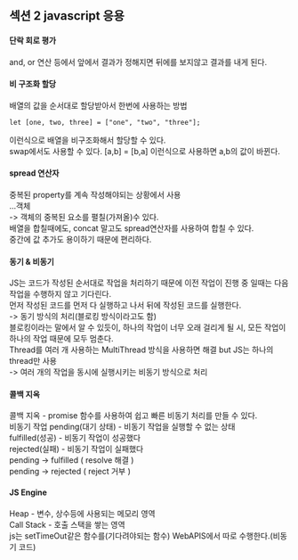 ## 섹션 2 javascript 응용

#### 단락 회로 평가
and, or 연산 등에서 앞에서 결과가 정해지면 뒤에를 보지않고 결과를 내게 된다.  

#### 비 구조화 할당
배열의 값을 순서대로 할당받아서 한번에 사용하는 방법 
```
let [one, two, three] = ["one", "two", "three"];
```
이런식으로 배열을 비구조화해서 할당할 수 있다.  
swap에서도 사용할 수 있다. [a,b] = [b,a] 이런식으로 사용하면 a,b의 값이 바뀐다.  

#### spread 연산자
중복된 property를 계속 작성해야되는 상황에서 사용  
...객체  
-> 객체의 중복된 요소를 펼칠(가져올)수 있다.  
배열을 합칠때에도, concat 말고도 spread연산자를 사용하여 합칠 수 있다.  
중간에 값 추가도 용이하기 때문에 편리하다.  

#### 동기 & 비동기
JS는 코드가 작성된 순서대로 작업을 처리하기 때문에 이전 작업이 진행 중 일때는 다음 작업을 수행하지 않고 기다린다.  
먼저 작성된 코드를 먼저 다 실행하고 나서 뒤에 작성된 코드를 실행한다.  
-> 동기 방식의 처리(블로킹 방식이라고도 함)  
블로킹이라는 말에서 알 수 있듯이, 하나의 작업이 너무 오래 걸리게 될 시, 모든 작업이 하나의 작업 때문에 모두 멈춘다.  
Thread를 여러 개 사용하는 MultiThread 방식을 사용하면 해결 but JS는 하나의 thread만 사용  
-> 여러 개의 작업을 동시에 실행시키는 비동기 방식으로 처리  

#### 콜백 지옥
콜백 지옥 - promise 함수를 사용하여 쉽고 빠른 비동기 처리를 만들 수 있다.  
비동기 작업
pending(대기 상태) - 비동기 작업을 실행할 수 없는 상태  
fulfilled(성공) - 비동기 작업이 성공했다  
rejected(실패) - 비동기 작업이 실패했다  
pending -> fulfilled ( resolve 해결 )  
pending -> rejected ( reject 거부 )  


#### JS Engine
Heap - 변수, 상수등에 사용되는 메모리 영역  
Call Stack - 호출 스택을 쌓는 영역  
js는 setTimeOut같은 함수를(기다려야되는 함수) WebAPIS에서 따로 수행한다.(비동기 코드)  

